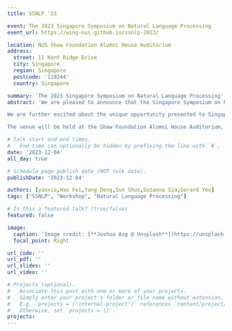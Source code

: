 ```yaml
---
title: SSNLP '23

event: The 2023 Singapore Symposium on Natural Language Processing
event_url: https://wing-nus.github.io/ssnlp-2023/

location: NUS Shaw Foundation Alumni House Auditorium
address:
  street: 11 Kent Ridge Drive
  city: Singapore
  region: Singapore
  postcode: '119244'
  country: Singapore

summary: 'The 2023 Singapore Symposium on Natural Language Processing'
abstract: 'We are pleased to announce that the Singapore Symposium on Natural Language Processing (SSNLP 2023) will be held on Monday, December 4 (full day). This is an annual Singapore-based pre-conference practice workshop for both local students, practitioners and faculty working in Natural Language Processing to network. It has been successfully held in 2018, 2019, 2020, and 2022, becoming an increasingly popular and impactful event.

We are further excited about the unique opportunity presented to Singapore on 6-10 December as the EMNLP 2023, a premier Computational Linguistics and NLP conference, is being held in Singapore. Leveraging the attendance of many reputed academicians, we’re looking forward to hosting them as a part of SSNLP – and, further, taking the opportunity to invite them to the School of Computing of National University of Singapore (NUS) to engage with us.

The venue will be held at the Shaw Foundation Alumni House Auditorium, NUS (11 Kent Ridge Dr, Singapore 119244). We are planning a hybrid (onsite & online) format for SSNLP to ensure maximal outreach.'

# Talk start and end times.
#   End time can optionally be hidden by prefixing the line with `#`.
date: '2023-12-04'
all_day: true

# Schedule page publish date (NOT talk date).
publishDate: '2023-12-04'

authors: [yanxia,Hao Fei,Yang Deng,Sun Shuo,Suzanna Sia,Gerard Yeo]
tags: ["SSNLP", "Workshop", "Natural Language Processing"]

# Is this a featured talk? (true/false)
featured: false

image:
  caption: 'Image credit: [**Joshua Ang @ Unsplash**](https://unsplash.com/photos/singapore-lion-fountain-Gf_KqXHU-PY)'
  focal_point: Right

url_code: ''
url_pdf: ''
url_slides: ''
url_video: ''

# Projects (optional).
#   Associate this post with one or more of your projects.
#   Simply enter your project's folder or file name without extension.
#   E.g. `projects = ["internal-project"]` references `content/project/deep-learning/index.md`.
#   Otherwise, set `projects = []`.
projects:
---
```

